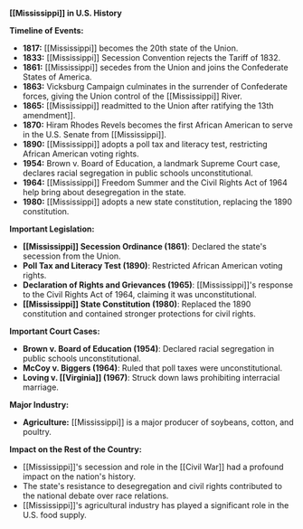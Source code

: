 **[[Mississippi]] in U.S. History**

**Timeline of Events:**

* **1817:** [[Mississippi]] becomes the 20th state of the Union.
* **1833:** [[Mississippi]] Secession Convention rejects the Tariff of 1832.
* **1861:** [[Mississippi]] secedes from the Union and joins the Confederate States of America.
* **1863:** Vicksburg Campaign culminates in the surrender of Confederate forces, giving the Union control of the [[Mississippi]] River.
* **1865:** [[Mississippi]] readmitted to the Union after ratifying the 13th amendment]].
* **1870:** Hiram Rhodes Revels becomes the first African American to serve in the U.S. Senate from [[Mississippi]].
* **1890:** [[Mississippi]] adopts a poll tax and literacy test, restricting African American voting rights.
* **1954:** Brown v. Board of Education, a landmark Supreme Court case, declares racial segregation in public schools unconstitutional.
* **1964:** [[Mississippi]] Freedom Summer and the Civil Rights Act of 1964 help bring about desegregation in the state.
* **1980:** [[Mississippi]] adopts a new state constitution, replacing the 1890 constitution.

**Important Legislation:**

* **[[Mississippi]] Secession Ordinance (1861)**: Declared the state's secession from the Union.
* **Poll Tax and Literacy Test (1890)**: Restricted African American voting rights.
* **Declaration of Rights and Grievances (1965)**: [[Mississippi]]'s response to the Civil Rights Act of 1964, claiming it was unconstitutional.
* **[[Mississippi]] State Constitution (1980)**: Replaced the 1890 constitution and contained stronger protections for civil rights.

**Important Court Cases:**

* **Brown v. Board of Education (1954)**: Declared racial segregation in public schools unconstitutional.
* **McCoy v. Biggers (1964)**: Ruled that poll taxes were unconstitutional.
* **Loving v. [[Virginia]] (1967)**: Struck down laws prohibiting interracial marriage.

**Major Industry:**

* **Agriculture:** [[Mississippi]] is a major producer of soybeans, cotton, and poultry.

**Impact on the Rest of the Country:**

* [[Mississippi]]'s secession and role in the [[Civil War]] had a profound impact on the nation's history.
* The state's resistance to desegregation and civil rights contributed to the national debate over race relations.
* [[Mississippi]]'s agricultural industry has played a significant role in the U.S. food supply.